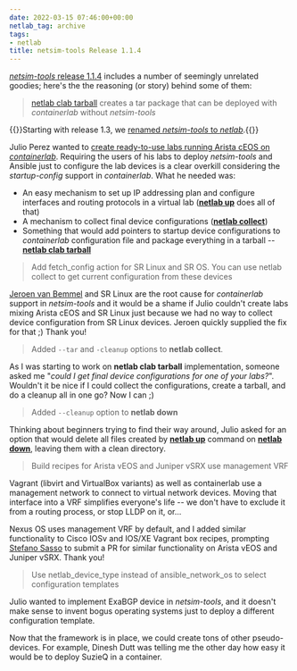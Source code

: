 ```yaml
---
date: 2022-03-15 07:46:00+00:00
netlab_tag: archive
tags:
- netlab
title: netsim-tools Release 1.1.4
---
```

[*netsim-tools* release 1.1.4](https://netlab.tools/release/1.1/) includes a number of seemingly unrelated goodies; here's the the reasoning (or story) behind some of them:

> [netlab clab tarball](https://netlab.tools/netlab/clab/) creates a tar package that can be deployed with *containerlab* without *netsim-tools*

{{<note info>}}Starting with release 1.3, we [renamed *netsim-tools* to *netlab*](/2022/08/netsim-netlab.html).{{</note>}}
<!--more-->
Julio Perez wanted to [create ready-to-use labs running Arista cEOS on *containerlab*](https://juliopdx.com/2022/02/13/network-simulation-tools-and-containerlab/). Requiring the users of his labs to deploy *netsim-tools* and Ansible just to configure the lab devices is a clear overkill considering the *startup-config* support in *containerlab*. What he needed was:

* An easy mechanism to set up IP addressing plan and configure interfaces and routing protocols in a virtual lab (**[netlab up](https://netlab.tools/netlab/up/)** does all of that)
* A mechanism to collect final device configurations (**[netlab collect](https://netlab.tools/netlab/collect/)**)
* Something that would add pointers to startup device configurations to *containerlab* configuration file and package everything in a tarball -- **[netlab clab tarball](https://netlab.tools/netlab/clab/)**

> Add fetch_config action for SR Linux and SR OS. You can use netlab collect to get current configuration from these devices

[Jeroen van Bemmel](https://www.linkedin.com/in/jeroenvbemmel/) and SR Linux are the root cause for *containerlab* support in *netsim-tools* and it would be a shame if Julio couldn't create labs mixing Arista cEOS and SR Linux just because we had no way to collect device configuration from SR Linux devices. Jeroen quickly supplied the fix for that ;) Thank you!

> Added `--tar` and `-cleanup` options to **netlab collect**.

As I was starting to work on **netlab clab tarball** implementation, someone asked me "_could I get final device configurations for one of your labs?_". Wouldn't it be nice if I could collect the configurations, create a tarball, and do a cleanup all in one go? Now I can ;)

> Added `--cleanup` option to **netlab down**

Thinking about beginners trying to find their way around, Julio asked for an option that would delete all files created by **[netlab up](https://netlab.tools/netlab/up/)** command on **[netlab down](https://netlab.tools/netlab/down/)**, leaving them with a clean directory.

> Build recipes for Arista vEOS and Juniper vSRX use management VRF

Vagrant (libvirt and VirtualBox variants) as well as containerlab use a management network to connect to virtual network devices. Moving that interface into a VRF simplifies everyone's life -- we don't have to exclude it from a routing process, or stop LLDP on it, or...

Nexus OS uses management VRF by default, and I added similar functionality to Cisco IOSv and IOS/XE Vagrant box recipes, prompting [Stefano Sasso](http://stefano.dscnet.org/about/) to submit a PR for similar functionality on Arista vEOS and Juniper vSRX. Thank you!

> Use netlab_device_type instead of ansible_network_os to select configuration templates

Julio wanted to implement ExaBGP device in *netsim-tools*, and it doesn't make sense to invent bogus operating systems just to deploy a different configuration template. 

Now that the framework is in place, we could create tons of other pseudo-devices. For example, Dinesh Dutt was telling me the other day how easy it would be to deploy SuzieQ in a container.

